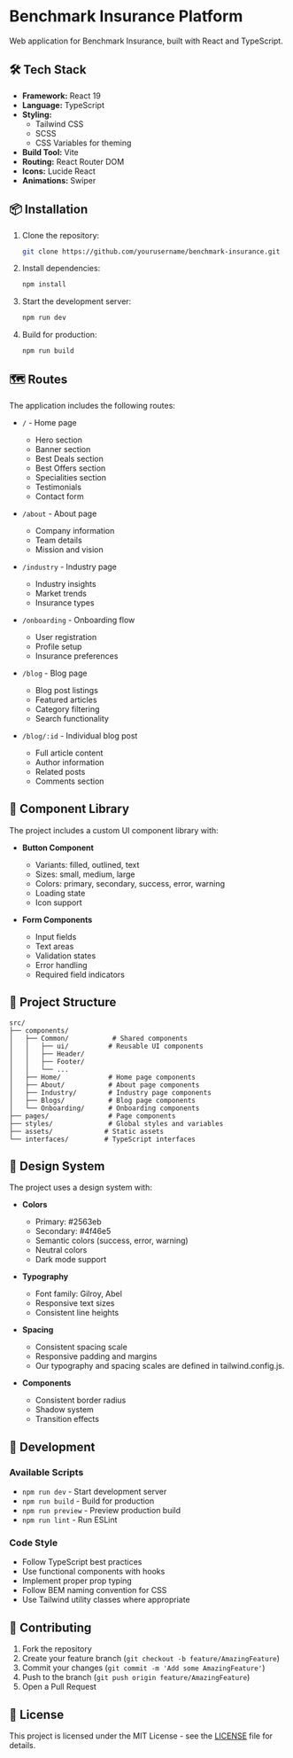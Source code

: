 # Benchmark Insurance Platform

Web application for Benchmark Insurance, built with React and TypeScript.

## 🛠️ Tech Stack

- **Framework:** React 19
- **Language:** TypeScript
- **Styling:**
  - Tailwind CSS
  - SCSS
  - CSS Variables for theming
- **Build Tool:** Vite
- **Routing:** React Router DOM
- **Icons:** Lucide React
- **Animations:** Swiper

## 📦 Installation

1. Clone the repository:

   ```bash
   git clone https://github.com/yourusername/benchmark-insurance.git
   ```

2. Install dependencies:

   ```bash
   npm install
   ```

3. Start the development server:

   ```bash
   npm run dev
   ```

4. Build for production:
   ```bash
   npm run build
   ```

## 🗺️ Routes

The application includes the following routes:

- `/` - Home page

  - Hero section
  - Banner section
  - Best Deals section
  - Best Offers section
  - Specialities section
  - Testimonials
  - Contact form

- `/about` - About page

  - Company information
  - Team details
  - Mission and vision

- `/industry` - Industry page

  - Industry insights
  - Market trends
  - Insurance types

- `/onboarding` - Onboarding flow

  - User registration
  - Profile setup
  - Insurance preferences

- `/blog` - Blog page

  - Blog post listings
  - Featured articles
  - Category filtering
  - Search functionality

- `/blog/:id` - Individual blog post

  - Full article content
  - Author information
  - Related posts
  - Comments section

## 🎨 Component Library

The project includes a custom UI component library with:

- **Button Component**

  - Variants: filled, outlined, text
  - Sizes: small, medium, large
  - Colors: primary, secondary, success, error, warning
  - Loading state
  - Icon support

- **Form Components**
  - Input fields
  - Text areas
  - Validation states
  - Error handling
  - Required field indicators

## 🎯 Project Structure

```
src/
├── components/
│   ├── Common/           # Shared components
│   │   ├── ui/          # Reusable UI components
│   │   ├── Header/
│   │   ├── Footer/
│   │   └── ...
│   ├── Home/            # Home page components
│   ├── About/           # About page components
│   ├── Industry/        # Industry page components
│   ├── Blogs/           # Blog page components
│   └── Onboarding/      # Onboarding components
├── pages/               # Page components
├── styles/              # Global styles and variables
├── assets/             # Static assets
└── interfaces/         # TypeScript interfaces
```

## 🎨 Design System

The project uses a design system with:

- **Colors**

  - Primary: #2563eb
  - Secondary: #4f46e5
  - Semantic colors (success, error, warning)
  - Neutral colors
  - Dark mode support

- **Typography**

  - Font family: Gilroy, Abel
  - Responsive text sizes
  - Consistent line heights

- **Spacing**

  - Consistent spacing scale
  - Responsive padding and margins
  - Our typography and spacing scales are defined in tailwind.config.js.

- **Components**
  - Consistent border radius
  - Shadow system
  - Transition effects

## 🔧 Development

### Available Scripts

- `npm run dev` - Start development server
- `npm run build` - Build for production
- `npm run preview` - Preview production build
- `npm run lint` - Run ESLint

### Code Style

- Follow TypeScript best practices
- Use functional components with hooks
- Implement proper prop typing
- Follow BEM naming convention for CSS
- Use Tailwind utility classes where appropriate

## 🤝 Contributing

1. Fork the repository
2. Create your feature branch (`git checkout -b feature/AmazingFeature`)
3. Commit your changes (`git commit -m 'Add some AmazingFeature'`)
4. Push to the branch (`git push origin feature/AmazingFeature`)
5. Open a Pull Request

## 📝 License

This project is licensed under the MIT License - see the [LICENSE](LICENSE) file for details.
